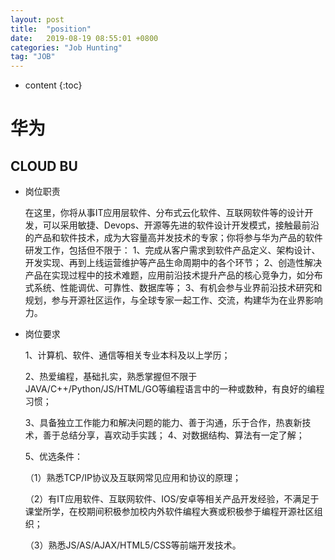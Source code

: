 ```yaml
---
layout: post
title:  "position"
date:   2019-08-19 08:55:01 +0800
categories: "Job Hunting"
tag: "JOB"
---
```


* content
{:toc}


# 华为

## CLOUD BU

- 岗位职责

  在这里，你将从事IT应用层软件、分布式云化软件、互联网软件等的设计开发，可以采用敏捷、Devops、开源等先进的软件设计开发模式，接触最前沿的产品和软件技术，成为大容量高并发技术的专家；你将参与华为产品的软件研发工作，包括但不限于： 1、完成从客户需求到软件产品定义、架构设计、开发实现、再到上线运营维护等产品生命周期中的各个环节； 2、创造性解决产品在实现过程中的技术难题，应用前沿技术提升产品的核心竞争力，如分布式系统、性能调优、可靠性、数据库等； 3、有机会参与业界前沿技术研究和规划，参与开源社区运作，与全球专家一起工作、交流，构建华为在业界影响力。

- 岗位要求

  1、计算机、软件、通信等相关专业本科及以上学历； 

  2、热爱编程，基础扎实，熟悉掌握但不限于JAVA/C++/Python/JS/HTML/GO等编程语言中的一种或数种，有良好的编程习惯； 

  3、具备独立工作能力和解决问题的能力、善于沟通，乐于合作，热衷新技术，善于总结分享，喜欢动手实践；    4、对数据结构、算法有一定了解； 

  5、优选条件： 

  （1）熟悉TCP/IP协议及互联网常见应用和协议的原理； 

  （2）有IT应用软件、互联网软件、IOS/安卓等相关产品开发经验，不满足于课堂所学，在校期间积极参加校内外软件编程大赛或积极参于编程开源社区组织； 

  （3）熟悉JS/AS/AJAX/HTML5/CSS等前端开发技术。